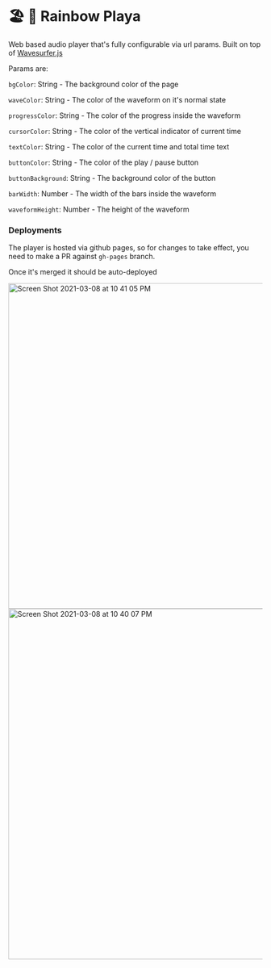 # 🏖️  🎵 Rainbow Playa


Web based audio player that's fully configurable via url params. Built on top of [Wavesurfer.js](http://wavesurfer-js.org/)

Params are:

`bgColor`: String - The background color of the page

`waveColor`: String - The color of the waveform on it's normal state

`progressColor`: String - The color of the progress inside the waveform

`cursorColor`: String - The color of the vertical indicator of current time

`textColor`: String - The color of the current time and total time text

`buttonColor`: String - The color of the play / pause button

`buttonBackground`: String - The background color of the button

`barWidth`: Number - The width of the bars inside the waveform

`waveformHeight`: Number - The height of the waveform



### Deployments
The player is hosted via github pages, so for changes to take effect, you need to make a PR against `gh-pages` branch.

Once it's merged it should be auto-deployed 

<img width="645" alt="Screen Shot 2021-03-08 at 10 41 05 PM" src="https://user-images.githubusercontent.com/1247834/110416393-a8f8e900-8061-11eb-8af0-265c90ee9cf7.png">

<img width="695" alt="Screen Shot 2021-03-08 at 10 40 07 PM" src="https://user-images.githubusercontent.com/1247834/110416400-abf3d980-8061-11eb-9b1d-8774d5891afa.png">
